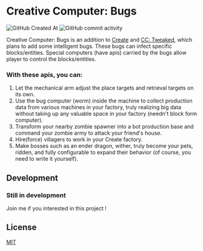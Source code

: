 # Creative Computer: Bugs
![GitHub Created At](https://img.shields.io/github/created-at/BetaFoprhoton/CreativeComputerBugs)
![GitHub commit activity](https://img.shields.io/github/commit-activity/m/BetaFoprhoton/CreativeComputerBugs)

Creative Computer: Bugs is an addition to [Create](https://github.com/Creators-of-Create/Create) and [CC: Tweaked](https://github.com/cc-tweaked/CC-Tweaked), which plans to add some intelligent bugs. These bugs can infect specific blocks/entities. Special computers (have apis) carried by the bugs allow player to control the blocks/entities.

### With these apis, you can: 
1. Let the mechanical arm adjust the place targets and retrieval targets on its own.
2. Use the bug computer (worm) inside the machine to collect production data from various machines in your factory, truly realizing big data without taking up any valuable space in your factory (needn't block form computer).
3. Transform your nearby zombie spawner into a bot production base and command your zombie army to attack your friend's house.
4. Hire(force) villagers to work in your Create factory.
5. Make bosses such as an ender dragon, wither, truly become your pets, ridden, and fully configurable to expand their behavior (of course, you need to write it yourself).

## Development
### Still in development
Join me if you interested in this project !

## License

[MIT](https://choosealicense.com/licenses/mit/)